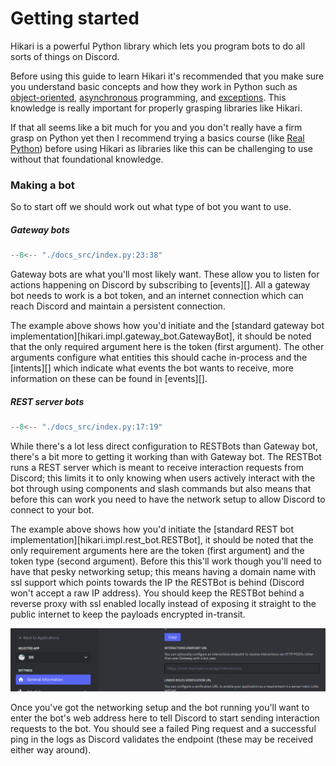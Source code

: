 # Getting started

Hikari is a powerful Python library which lets you program bots to do all sorts of things on Discord.

Before using this guide to learn Hikari it's recommended that you make sure you
understand basic concepts and how they work in Python such as
[object-oriented](https://realpython.com/python3-object-oriented-programming/),
[asynchronous](https://realpython.com/async-io-python/) programming, and
[exceptions](https://realpython.com/python-exceptions/). This knowledge is
really important for properly grasping libraries like Hikari.

If that all seems like a bit much for you and you don't really have a firm grasp on
Python yet then I recommend trying a basics course (like
[Real Python](https://realpython.com/learning-paths/python-basics/)) before using
Hikari as libraries like this can be challenging to use without that foundational knowledge.

### Making a bot

So to start off we should work out what type of bot you want to use.

##### Gateway bots

```py
--8<-- "./docs_src/index.py:23:38"
```

Gateway bots are what you'll most likely want. These allow you to listen for actions happening
on Discord by subscribing to [events][]. All a gateway bot needs to work is a bot token, and
an internet connection which can reach Discord and maintain a persistent connection.

The example above shows how you'd initiate and the [standard gateway bot implementation][hikari.impl.gateway_bot.GatewayBot],
it should be noted that the only required argument here is the token (first argument). The
other arguments configure what entities this should cache in-process and the [intents][] which
indicate what events the bot wants to receive, more information on these can be found in [events][].

##### REST server bots

```py
--8<-- "./docs_src/index.py:17:19"
```

While there's a lot less direct configuration to RESTBots than Gateway bot, there's a bit
more to getting it working than with Gateway bot. The RESTBot runs a REST server which
is meant to receive interaction requests from Discord; this limits it to only knowing when
users actively interact with the bot through using components and slash commands but also
means that before this can work you need to have the network setup to allow Discord to
connect to your bot.

The example above shows how you'd initiate the [standard REST bot implementation][hikari.impl.rest_bot.RESTBot],
it should be noted that the only requirement arguments here are the token (first argument) and the
token type (second argument). Before this this'll work though you'll need to have that pesky
networking setup; this means having a domain name with ssl support which points towards the IP the
RESTBot is behind (Discord won't accept a raw IP address). You should keep the RESTBot behind a
reverse proxy with ssl enabled locally instead of exposing it straight to the public internet to
keep the payloads encrypted in-transit.

![interaction_url](./images/interaction_url.png)

Once you've got the networking setup and the bot running you'll want to enter the bot's web address
here to tell Discord to start sending interaction requests to the bot. You should see a failed Ping
request and a successful ping in the logs as Discord validates the endpoint (these may be received
either way around).
